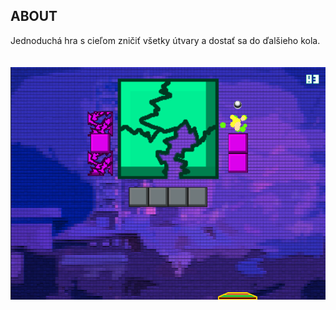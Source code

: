 ## **ABOUT**

Jednoduchá hra s cieľom zničiť všetky útvary a dostať sa do ďalšieho kola.
<br/><br/><br/>
<img src="images/Paddle.PNG">